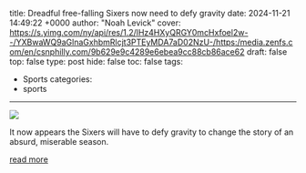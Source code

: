 title: Dreadful free-falling Sixers now need to defy gravity
date: 2024-11-21 14:49:22 +0000
author: "Noah Levick"
cover: https://s.yimg.com/ny/api/res/1.2/lHz4HXyQRGY0mcHxfoel2w--/YXBwaWQ9aGlnaGxhbmRlcjt3PTEyMDA7aD02NzU-/https:/media.zenfs.com/en/csnphilly.com/9b629e9c4289e6ebea9cc88cb86ace62
draft: false
top: false
type: post
hide: false
toc: false
tags:
  - Sports
categories:
  - sports
---

![](https://s.yimg.com/ny/api/res/1.2/lHz4HXyQRGY0mcHxfoel2w--/YXBwaWQ9aGlnaGxhbmRlcjt3PTEyMDA7aD02NzU-/https:/media.zenfs.com/en/csnphilly.com/9b629e9c4289e6ebea9cc88cb86ace62)

It now appears the Sixers will have to defy gravity to change the story of an absurd, miserable season.

[read more](https://www.nbcsportsphiladelphia.com/nba/philadelphia-76ers/sixers-free-falling-joel-embiid-tyrese-maxey-paul-george-nick-nurse-nba/631911/?partner=yahoo)
